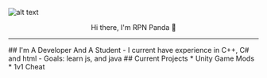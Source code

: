 ![alt text](https://github.com/RPNPanda/RPNPanda/blob/main/New%20Project%20(15).png?raw=true)

<p align="center">
Hi there, I'm RPN Panda 👋 
</p>
<hr/>
</hr>
## I'm A Developer And A Student
- I current have experience in C++, C# and html
- Goals: learn js, and java
## Current Projects
* Unity Game Mods
* 1v1 Cheat
